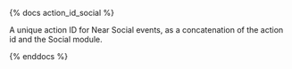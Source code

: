{% docs action_id_social %}

A unique action ID for Near Social events, as a concatenation of the action id and the Social module.

{% enddocs %}